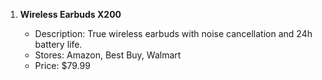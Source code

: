 
1. **Wireless Earbuds X200**

   * Description: True wireless earbuds with noise cancellation and 24h battery life.
   * Stores: Amazon, Best Buy, Walmart
   * Price: \$79.99

